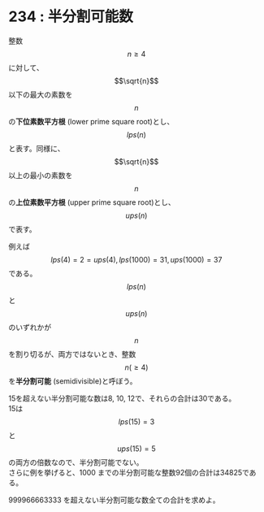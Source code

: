 # 234 : 半分割可能数

整数$$n \geq 4$$に対して、$$\sqrt{n}$$以下の最大の素数を$$n$$の**下位素数平方根** \(lower prime square root\)とし、$$lps(n)$$と表す。同様に、$$\sqrt{n}$$以上の最小の素数を$$n$$の**上位素数平方根** \(upper prime square root\)とし、$$ups(n)$$で表す。

例えば$$lps(4) = 2 = ups(4), lps(1000) = 31, ups(1000) = 37$$である。  
$$lps(n)$$と$$ups(n)$$のいずれかが$$n$$を割り切るが、両方ではないとき、整数$$n (\geq 4)$$を**半分割可能** \(semidivisible\)と呼ぼう。

15を超えない半分割可能な数は8, 10, 12で、それらの合計は30である。  
15は$$lps(15) = 3$$と$$ups(15) = 5$$の両方の倍数なので、半分割可能でない。  
さらに例を挙げると、1000 までの半分割可能な整数92個の合計は34825である。

999966663333 を超えない半分割可能な数全ての合計を求めよ。

